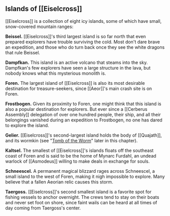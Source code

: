 ## Islands of [[Eiselcross]]

[[Eiselcross]] is a collection of eight icy islands, some of which have small, snow-covered mountain ranges:

**Beissel.** [[Eiselcross]]'s third largest island is so far north that even prepared explorers have trouble surviving the cold. Most don't dare brave an expedition, and those who do turn back once they see the white dragons that rule Beissel.

**Dampfkan.** This island is an active volcano that steams into the sky. Dampfkan's few explorers have seen a large structure in the lava, but nobody knows what this mysterious monolith is.

**Foren.** The largest island of [[Eiselcross]] is also its most desirable destination for treasure-seekers, since [[Aeor]]'s main crash site is on Foren.

**Frostbogen.** Given its proximity to Foren, one might think that this island is also a popular destination for explorers. But ever since a [[Cerberus Assembly]] delegation of over one hundred people, their ship, and all their belongings vanished during an expedition to Frostbogen, no one has dared to explore the island.

**Gelier.** [[Eiselcross]]'s second-largest island holds the body of [[Quajath]], and its wormkin (see "[Tomb of the Worm](https://www.dndbeyond.com/sources/egtw/[[wildemount]]-gazetteer-eiselcross#TomboftheWorm "[[Tomb of the Worm]]")" later in this chapter).

**Kaltsel.** The smallest of [[Eiselcross]]'s islands floats off the southeast coast of Foren and is said to be the home of Mynarc Furdahl, an undead warlock of [[Asmodeus]] willing to make deals in exchange for souls.

**Schneescel.** A permanent magical blizzard rages across Schneescel, a small island to the west of Foren, making it nigh impossible to explore. Many believe that a fallen Aeorian relic causes this storm.

**Taergoss.** [[Eiselcross]]'s second smallest island is a favorite spot for fishing vessels to anchor overnight. The crews tend to stay on their boats and never set foot on shore, since faint wails can be heard at all times of day coming from Taergoss's center.